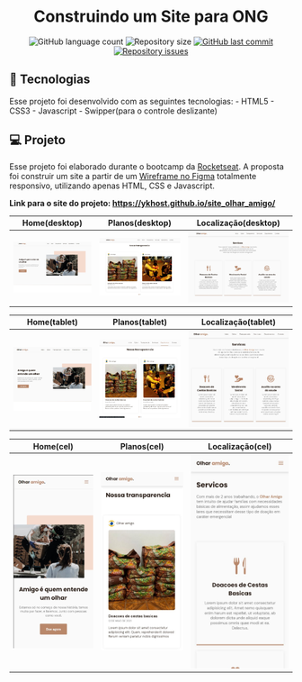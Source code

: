 <h1 align="center">Construindo um Site para ONG</h1>
<p align="center">
  <img alt="GitHub language count" src="https://img.shields.io/github/languages/count/ykhost/site_olhar_amigo"/>
  <img alt="Repository size" src="https://img.shields.io/github/repo-size/ykhost/site_olhar_amigo" />
  
  <a href="https://github.com/ykhost/site_olhar_amigo/main">
    <img alt="GitHub last commit" src="https://img.shields.io/github/last-commit/ykhost/site_olhar_amigo"/>
  </a>

  <a href="https://github.com/ykhost/site_olhar_amigo/issues">
    <img alt="Repository issues" src="https://img.shields.io/github/issues/ykhost/site_olhar_amigo"/>
  </a>
</p>

<a id="ancora1"></a>
## :rocket: Tecnologias 
Esse projeto foi desenvolvido com as seguintes
tecnologias: - HTML5 - CSS3 - Javascript - Swipper(para o controle deslizante)

<a id="ancora2"></a>
## 💻 Projeto 
Esse projeto foi elaborado durante o bootcamp da
[Rocketseat](https://www.rocketseat.com.br/). A proposta foi construir um site a
partir de um [Wireframe no
Figma](https://www.figma.com/file/FXulVtW6ky3Ztixix5ixDm/Origin-Six-(Community))
totalmente responsivo, utilizando apenas HTML, CSS e Javascript.

<strong>Link para o site do projeto: https://ykhost.github.io/site_olhar_amigo/</strong>

| Home(desktop)  | Planos(desktop) | Localização(desktop) | 
|---|---|---|
| ![Home](https://raw.githubusercontent.com/ykhost/site_olhar_amigo/main/photo/Screenshot_1.jpg)  | ![Transparencia](https://raw.githubusercontent.com/ykhost/site_olhar_amigo/main/photo/desktop_transparencia.jpg)  | ![servicos](https://raw.githubusercontent.com/ykhost/site_olhar_amigo/main/photo/desktop_servicoes.jpg)  | 

| Home(tablet)  | Planos(tablet) | Localização(tablet) | 
|---|---|---|
| ![Home](https://raw.githubusercontent.com/ykhost/site_olhar_amigo/main/photo/tablet-home.jpg)  | ![Transparencia](https://raw.githubusercontent.com/ykhost/site_olhar_amigo/main/photo/tablet-transparencia.jpg)  | ![Serviços](https://raw.githubusercontent.com/ykhost/site_olhar_amigo/main/photo/tablet-servicos.jpg)  | 

| Home(cel)  | Planos(cel) | Localização(cel) | 
|---|---|---|
| ![Home](https://raw.githubusercontent.com/ykhost/site_olhar_amigo/main/photo/mobile-home.jpg)  | ![Transparencia](https://raw.githubusercontent.com/ykhost/site_olhar_amigo/main/photo/mobile-transparencia.jpg)  | ![Serviços](https://raw.githubusercontent.com/ykhost/site_olhar_amigo/main/photo/mobile-servicos.jpg)  | 
